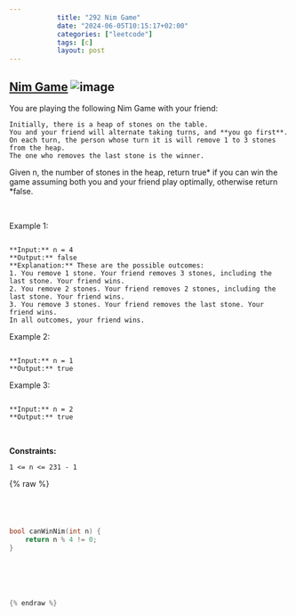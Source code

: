 ```yaml
---
            title: "292 Nim Game"
            date: "2024-06-05T10:15:17+02:00"
            categories: ["leetcode"]
            tags: [c]
            layout: post
---
```

            
## [Nim Game](https://leetcode.com/problems/nim-game) ![image](https://img.shields.io/badge/Difficulty-Easy-brightgreen)

You are playing the following Nim Game with your friend:

	Initially, there is a heap of stones on the table.
	You and your friend will alternate taking turns, and **you go first**.
	On each turn, the person whose turn it is will remove 1 to 3 stones from the heap.
	The one who removes the last stone is the winner.

Given n, the number of stones in the heap, return true* if you can win the game assuming both you and your friend play optimally, otherwise return *false.

 

Example 1:

```

**Input:** n = 4
**Output:** false
**Explanation:** These are the possible outcomes:
1. You remove 1 stone. Your friend removes 3 stones, including the last stone. Your friend wins.
2. You remove 2 stones. Your friend removes 2 stones, including the last stone. Your friend wins.
3. You remove 3 stones. Your friend removes the last stone. Your friend wins.
In all outcomes, your friend wins.

```

Example 2:

```

**Input:** n = 1
**Output:** true

```

Example 3:

```

**Input:** n = 2
**Output:** true

```

 

**Constraints:**

	1 <= n <= 231 - 1

{% raw %}


````c




bool canWinNim(int n) {
    return n % 4 != 0;
}






{% endraw %}
